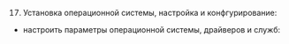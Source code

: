 17. Установка операционной системы, настройка и конфгурирование:
- настроить параметры операционной системы, драйверов и служб:
